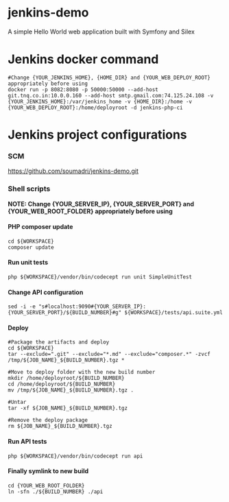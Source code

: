 # jenkins-demo
A simple Hello World web application built with Symfony and Silex

# Jenkins docker command
    #Change {YOUR_JENKINS_HOME}, {HOME_DIR} and {YOUR_WEB_DEPLOY_ROOT} appropriately before using
    docker run -p 8082:8080 -p 50000:50000 --add-host git.tnq.co.in:10.0.0.160 --add-host smtp.gmail.com:74.125.24.108 -v {YOUR_JENKINS_HOME}:/var/jenkins_home -v {HOME_DIR}:/home -v {YOUR_WEB_DEPLOY_ROOT}:/home/deployroot -d jenkins-php-ci

# Jenkins project configurations
### SCM 
https://github.com/soumadri/jenkins-demo.git
### Shell scripts

**__NOTE: Change {YOUR_SERVER_IP}, {YOUR_SERVER_PORT} and {YOUR_WEB_ROOT_FOLDER} appropriately before using__**

#### PHP composer update
	cd ${WORKSPACE}
	composer update

#### Run unit tests
	php ${WORKSPACE}/vendor/bin/codecept run unit SimpleUnitTest

#### Change API configuration
	sed -i -e "s#localhost:9090#{YOUR_SERVER_IP}:{YOUR_SERVER_PORT}/${BUILD_NUMBER}#g" ${WORKSPACE}/tests/api.suite.yml
    
#### Deploy
	#Package the artifacts and deploy
	cd ${WORKSPACE}
	tar --exclude=".git" --exclude="*.md" --exclude="composer.*" -zvcf /tmp/${JOB_NAME}_${BUILD_NUMBER}.tgz *
    
    #Move to deploy folder with the new build number
	mkdir /home/deployroot/${BUILD_NUMBER}
	cd /home/deployroot/${BUILD_NUMBER}
	mv /tmp/${JOB_NAME}_${BUILD_NUMBER}.tgz .
    
    #Untar
	tar -xf ${JOB_NAME}_${BUILD_NUMBER}.tgz

	#Remove the deploy package
	rm ${JOB_NAME}_${BUILD_NUMBER}.tgz

#### Run API tests
	php ${WORKSPACE}/vendor/bin/codecept run api
    
#### Finally symlink to new build
	cd {YOUR_WEB_ROOT_FOLDER}
	ln -sfn ./${BUILD_NUMBER} ./api